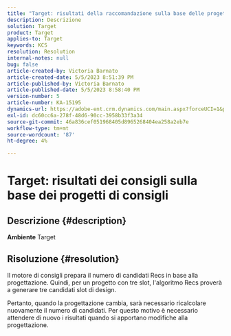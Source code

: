 ```yaml
---
title: "Target: risultati della raccomandazione sulla base delle progettazioni dei consigli"
description: Descrizione
solution: Target
product: Target
applies-to: Target
keywords: KCS
resolution: Resolution
internal-notes: null
bug: false
article-created-by: Victoria Barnato
article-created-date: 5/5/2023 8:51:39 PM
article-published-by: Victoria Barnato
article-published-date: 5/5/2023 8:58:40 PM
version-number: 5
article-number: KA-15195
dynamics-url: https://adobe-ent.crm.dynamics.com/main.aspx?forceUCI=1&pagetype=entityrecord&etn=knowledgearticle&id=0b8f5ca0-86eb-ed11-a7c6-6045bd0065f9
exl-id: dc60cc6a-278f-48d6-90cc-3958b33f3a34
source-git-commit: 46a836cef051968405d8965268404ea258a2eb7e
workflow-type: tm+mt
source-wordcount: '87'
ht-degree: 4%

---
```


# Target: risultati dei consigli sulla base dei progetti di consigli

## Descrizione {#description}

<b>Ambiente</b>
Target


## Risoluzione {#resolution}


Il motore di consigli prepara il numero di candidati Recs in base alla progettazione. Quindi, per un progetto con tre slot, l&#39;algoritmo Recs proverà a generare tre candidati slot di design.

Pertanto, quando la progettazione cambia, sarà necessario ricalcolare nuovamente il numero di candidati. Per questo motivo è necessario attendere di nuovo i risultati quando si apportano modifiche alla progettazione.
